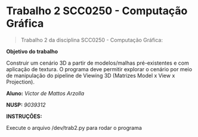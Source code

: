 
# Trabalho 2 SCC0250 - Computação Gráfica

>Trabalho 2 da disciplina SCC0250 - Computação Gráfica:

**Objetivo do trabalho**

Construir um cenário 3D a partir de modelos/malhas pré-existentes e com aplicação de
textura. O programa deve permitir explorar o cenário por meio de manipulação do pipeline
de Viewing 3D (Matrizes Model x View x Projection).


**Aluno:** *Victor de Mattos Arzolla*

**NUSP:** *9039312*

**INSTRUÇÕES:**

Execute o arquivo /dev/trab2.py para rodar o programa
